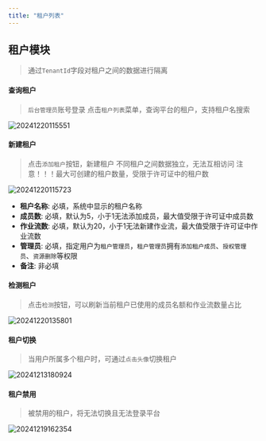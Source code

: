 ```yaml
---
title: "租户列表"
---
```


## 租户模块

> 通过`TenantId`字段对租户之间的数据进行隔离

#### 查询租户

> `后台管理员`账号登录
> 点击`租户列表`菜单，查询平台的租户，支持租户名搜索

![20241220115551](https://img.isxcode.com/picgo/20241220115551.png)

#### 新建租户

> 点击`添加租户`按钮，新建租户
> 不同租户之间数据独立，无法互相访问
> 注意！！！最大可创建的租户数量，受限于许可证中的租户数

![20241220115723](https://img.isxcode.com/picgo/20241220115723.png)

- **租户名称**: 必填，系统中显示的租户名称
- **成员数**: 必填，默认为5，小于1无法添加成员，最大值受限于许可证中成员数
- **作业流数**: 必填，默认为20，小于1无法新建作业流，最大值受限于许可证中作业流数
- **管理员**: 必填，指定用户为`租户管理员`，`租户管理员`拥有`添加租户成员`、`授权管理员`、`资源删除`等权限
- **备注**: 非必填

#### 检测租户

> 点击`检测`按钮，可以刷新当前租户已使用的成员名额和作业流数量占比

![20241220135801](https://img.isxcode.com/picgo/20241220135801.png)

#### 租户切换

> 当用户所属多个租户时，可通过`点击头像`切换租户

![20241213180924](https://img.isxcode.com/picgo/20241213180924.png)

#### 租户禁用

> 被禁用的租户，将无法切换且无法登录平台

![20241219162354](https://img.isxcode.com/picgo/20241219162354.png)